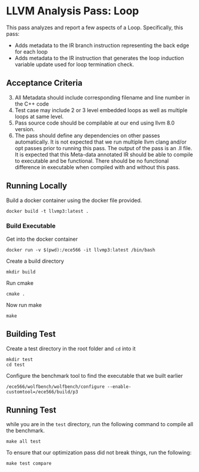 # LLVM Analysis Pass: Loop 
This pass analyzes and report a few aspects of a Loop. Specifically, this pass: 

- Adds metadata to the IR branch instruction representing the back edge for each
loop
- Adds metadata to the IR instruction that generates the loop induction variable
update used for loop termination check.

## Acceptance Criteria
3. All Metadata should include corresponding filename and line number in the C++ code
4. Test case may include 2 or 3 level embedded loops as well as multiple loops at same
level.
5. Pass source code should be compilable at our end using llvm 8.0 version.
6. The pass should define any dependencies on other passes automatically. It is not
expected that we run multiple llvm clang and/or opt passes prior to running this pass.
The output of the pass is an .ll file. It is expected that this Meta-data annotated IR should
be able to compile to executable and be functional. There should be no functional
difference in executable when compiled with and without this pass.

## Running Locally
Build a docker container using the docker file provided.
```
docker build -t llvmp3:latest .
```

### Build Executable
Get into the docker container
```
docker run -v $(pwd):/ece566 -it llvmp3:latest /bin/bash
```
Create a build directory
```
mkdir build
```
Run cmake
```
cmake .
```
Now run make
```
make
```

## Building Test
Create a test directory in the root folder and `cd` into it
```
mkdir test
cd test
```
Configure the benchmark tool to find the executable that we built earlier
```
/ece566/wolfbench/wolfbench/configure --enable-customtool=/ece566/build/p3
```

## Running Test
while you are in the `test` directory, run the following command to compile
all the benchmark.
```
make all test
```
To ensure that our optimization pass did not break things, run the following:
```
make test compare
```

